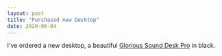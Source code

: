 ```yaml
---
layout: post
title: "Purchased new Desktop"
date: 2020-06-04
---
```


I've ordered a new desktop, a beautiful [Glorious Sound Desk Pro](https://www.glorious.de/glorious-sound-desk-pro-black) in black.
